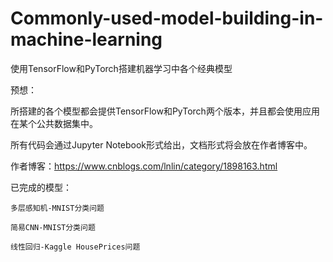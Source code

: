 # Commonly-used-model-building-in-machine-learning
使用TensorFlow和PyTorch搭建机器学习中各个经典模型

预想：

  所搭建的各个模型都会提供TensorFlow和PyTorch两个版本，并且都会使用应用在某个公共数据集中。
  
  所有代码会通过Jupyter Notebook形式给出，文档形式将会放在作者博客中。
  
作者博客：https://www.cnblogs.com/lnlin/category/1898163.html

已完成的模型：

    多层感知机-MNIST分类问题
   
    简易CNN-MNIST分类问题
    
    线性回归-Kaggle HousePrices问题
